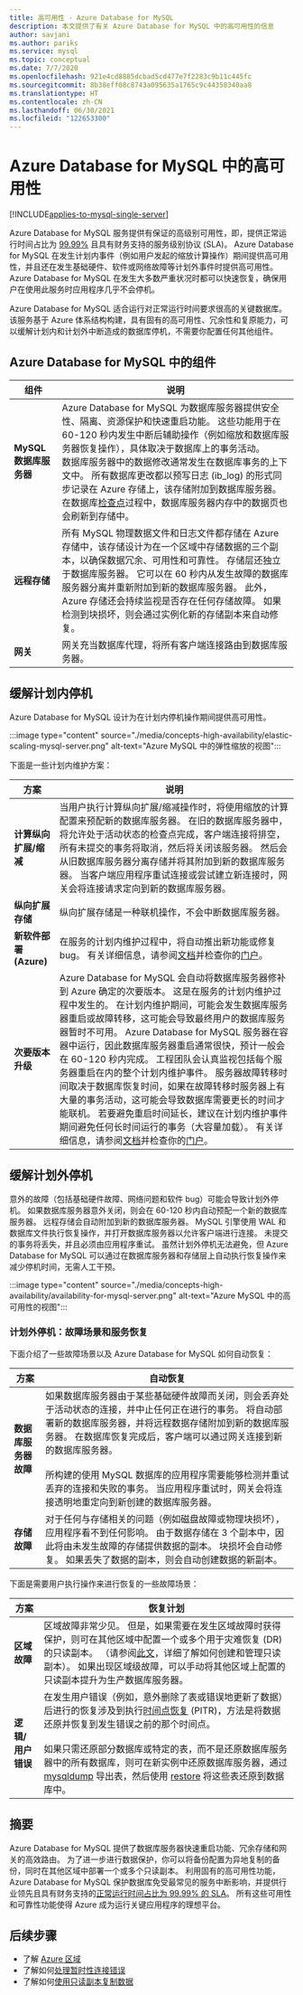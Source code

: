 ```yaml
---
title: 高可用性 - Azure Database for MySQL
description: 本文提供了有关 Azure Database for MySQL 中的高可用性的信息
author: savjani
ms.author: pariks
ms.service: mysql
ms.topic: conceptual
ms.date: 7/7/2020
ms.openlocfilehash: 921e4cd8885dcbad5cd477e7f2283c9b11c445fc
ms.sourcegitcommit: 8b38eff08c8743a095635a1765c9c44358340aa8
ms.translationtype: HT
ms.contentlocale: zh-CN
ms.lasthandoff: 06/30/2021
ms.locfileid: "122653300"
---
```

# <a name="high-availability-in-azure-database-for-mysql"></a>Azure Database for MySQL 中的高可用性

[!INCLUDE[applies-to-mysql-single-server](includes/applies-to-mysql-single-server.md)]

Azure Database for MySQL 服务提供有保证的高级别可用性，即，提供正常运行时间占比为 [99.99%](https://azure.microsoft.com/support/legal/sla/mysql) 且具有财务支持的服务级别协议 (SLA)。 Azure Database for MySQL 在发生计划内事件（例如用户发起的缩放计算操作）期间提供高可用性，并且还在发生基础硬件、软件或网络故障等计划外事件时提供高可用性。 Azure Database for MySQL 在发生大多数严重状况时都可以快速恢复，确保用户在使用此服务时应用程序几乎不会停机。

Azure Database for MySQL 适合运行对正常运行时间要求很高的关键数据库。 该服务基于 Azure 体系结构构建，具有固有的高可用性、冗余性和复原能力，可以缓解计划内和计划外中断造成的数据库停机，不需要你配置任何其他组件。 

## <a name="components-in-azure-database-for-mysql"></a>Azure Database for MySQL 中的组件

| **组件** | **说明**|
| ------------ | ----------- |
| <b>MySQL 数据库服务器 | Azure Database for MySQL 为数据库服务器提供安全性、隔离、资源保护和快速重启功能。 这些功能用于在 60-120 秒内发生中断后辅助操作（例如缩放和数据库服务器恢复操作），具体取决于数据库上的事务活动。 <br/> 数据库服务器中的数据修改通常发生在数据库事务的上下文中。 所有数据库更改都以预写日志 (ib_log) 的形式同步记录在 Azure 存储上，该存储附加到数据库服务器。 在数据库[检查点](https://dev.mysql.com/doc/refman/5.7/en/innodb-checkpoints.html)过程中，数据库服务器内存中的数据页也会刷新到存储中。 |
| <b>远程存储 | 所有 MySQL 物理数据文件和日志文件都存储在 Azure 存储中，该存储设计为在一个区域中存储数据的三个副本，以确保数据冗余、可用性和可靠性。 存储层还独立于数据库服务器。 它可以在 60 秒内从发生故障的数据库服务器分离并重新附加到新的数据库服务器。 此外，Azure 存储还会持续监视是否存在任何存储故障。 如果检测到块损坏，则会通过实例化新的存储副本来自动修复。 |
| <b>网关 | 网关充当数据库代理，将所有客户端连接路由到数据库服务器。 |

## <a name="planned-downtime-mitigation"></a>缓解计划内停机
Azure Database for MySQL 设计为在计划内停机操作期间提供高可用性。 

:::image type="content" source="./media/concepts-high-availability/elastic-scaling-mysql-server.png" alt-text="Azure MySQL 中的弹性缩放的视图":::

下面是一些计划内维护方案：

| **方案** | **说明**|
| ------------ | ----------- |
| <b>计算纵向扩展/缩减 | 当用户执行计算纵向扩展/缩减操作时，将使用缩放的计算配置来预配新的数据库服务器。 在旧的数据库服务器中，将允许处于活动状态的检查点完成，客户端连接将排空，所有未提交的事务将取消，然后将关闭该服务器。 然后会从旧数据库服务器分离存储并将其附加到新的数据库服务器。 当客户端应用程序重试连接或尝试建立新连接时，网关会将连接请求定向到新的数据库服务器。|
| <b>纵向扩展存储 | 纵向扩展存储是一种联机操作，不会中断数据库服务器。|
| <b>新软件部署 (Azure) | 在服务的计划内维护过程中，将自动推出新功能或修复 bug。 有关详细信息，请参阅[文档](concepts-monitoring.md#planned-maintenance-notification)并检查你的[门户](https://aka.ms/servicehealthpm)。|
| <b>次要版本升级 | Azure Database for MySQL 会自动将数据库服务器修补到 Azure 确定的次要版本。 这是在服务的计划内维护过程中发生的。 在计划内维护期间，可能会发生数据库服务器重启或故障转移，这可能会导致最终用户的数据库服务器暂时不可用。 Azure Database for MySQL 服务器在容器中运行，因此数据库服务器重启通常很快，预计一般会在 60-120 秒内完成。 工程团队会认真监视包括每个服务器重启在内的整个计划内维护事件。 服务器故障转移时间取决于数据库恢复时间，如果在故障转移时服务器上有大量的事务活动，这可能会导致数据库需要更长的时间才能联机。 若要避免重启时间延长，建议在计划内维护事件期间避免任何长时间运行的事务（大容量加载）。 有关详细信息，请参阅[文档](concepts-monitoring.md#planned-maintenance-notification)并检查你的[门户](https://aka.ms/servicehealthpm)。|


##  <a name="unplanned-downtime-mitigation"></a>缓解计划外停机

意外的故障（包括基础硬件故障、网络问题和软件 bug）可能会导致计划外停机。 如果数据库服务器意外关闭，则会在 60-120 秒内自动预配一个新的数据库服务器。 远程存储会自动附加到新的数据库服务器。 MySQL 引擎使用 WAL 和数据库文件执行恢复操作，并打开数据库服务器以允许客户端进行连接。 未提交的事务将丢失，并且必须由应用程序重试。 虽然计划外停机无法避免，但 Azure Database for MySQL 可以通过在数据库服务器和存储层上自动执行恢复操作来减少停机时间，无需人工干预。 


:::image type="content" source="./media/concepts-high-availability/availability-for-mysql-server.png" alt-text="Azure MySQL 中的高可用性的视图":::

### <a name="unplanned-downtime-failure-scenarios-and-service-recovery"></a>计划外停机：故障场景和服务恢复
下面介绍了一些故障场景以及 Azure Database for MySQL 如何自动恢复：

| **方案** | **自动恢复** |
| ---------- | ---------- |
| <B>数据库服务器故障 | 如果数据库服务器由于某些基础硬件故障而关闭，则会丢弃处于活动状态的连接，并中止任何正在进行的事务。 将自动部署新的数据库服务器，并将远程数据存储附加到新的数据库服务器。 在数据库恢复完成后，客户端可以通过网关连接到新的数据库服务器。 <br /> <br /> 所构建的使用 MySQL 数据库的应用程序需要能够检测并重试丢弃的连接和失败的事务。  当应用程序重试时，网关会将连接透明地重定向到新创建的数据库服务器。 |
| <B>存储故障 | 对于任何与存储相关的问题（例如磁盘故障或物理块损坏），应用程序看不到任何影响。 由于数据存储在 3 个副本中，因此将由未发生故障的存储提供数据的副本。 块损坏会自动修复。 如果丢失了数据的副本，则会自动创建数据的新副本。 |

下面是需要用户执行操作来进行恢复的一些故障场景：

| **方案** | **恢复计划** |
| ---------- | ---------- |
| <b> 区域故障 | 区域故障非常少见。 但是，如果需要在发生区域故障时获得保护，则可在其他区域中配置一个或多个用于灾难恢复 (DR) 的只读副本。 （请参阅[此文](howto-read-replicas-portal.md)，详细了解如何创建和管理只读副本）。 如果出现区域级故障，可以手动将其他区域上配置的只读副本提升为生产数据库服务器。 |
| <b> 逻辑/用户错误 | 在发生用户错误（例如，意外删除了表或错误地更新了数据）后进行的恢复涉及到执行[时间点恢复](concepts-backup.md) (PITR)，方法是将数据还原并恢复到发生错误之前的那个时间点。<br> <br>  如果只需还原部分数据库或特定的表，而不是还原数据库服务器中的所有数据库，则可在新实例中还原数据库服务器，通过 [mysqldump](concepts-migrate-dump-restore.md) 导出表，然后使用 [restore](concepts-migrate-dump-restore.md#restore-your-mysql-database-using-command-line-or-mysql-workbench) 将这些表还原到数据库中。 |



## <a name="summary"></a>摘要

Azure Database for MySQL 提供了数据库服务器快速重启功能、冗余存储和网关的高效路由。 为了进一步进行数据保护，你可以将备份配置为异地复制的备份，同时在其他区域中部署一个或多个只读副本。 利用固有的高可用性功能，Azure Database for MySQL 保护数据库免受最常见的服务中断影响，并提供行业领先且具有财务支持的[正常运行时间占比为 99.99% 的 SLA](https://azure.microsoft.com/support/legal/sla/mysql)。 所有这些可用性和可靠性功能使得 Azure 成为运行关键应用程序的理想平台。

## <a name="next-steps"></a>后续步骤
- 了解 [Azure 区域](../availability-zones/az-overview.md)
- 了解如何[处理暂时性连接错误](concepts-connectivity.md)
- 了解如何[使用只读副本复制数据](howto-read-replicas-portal.md)
